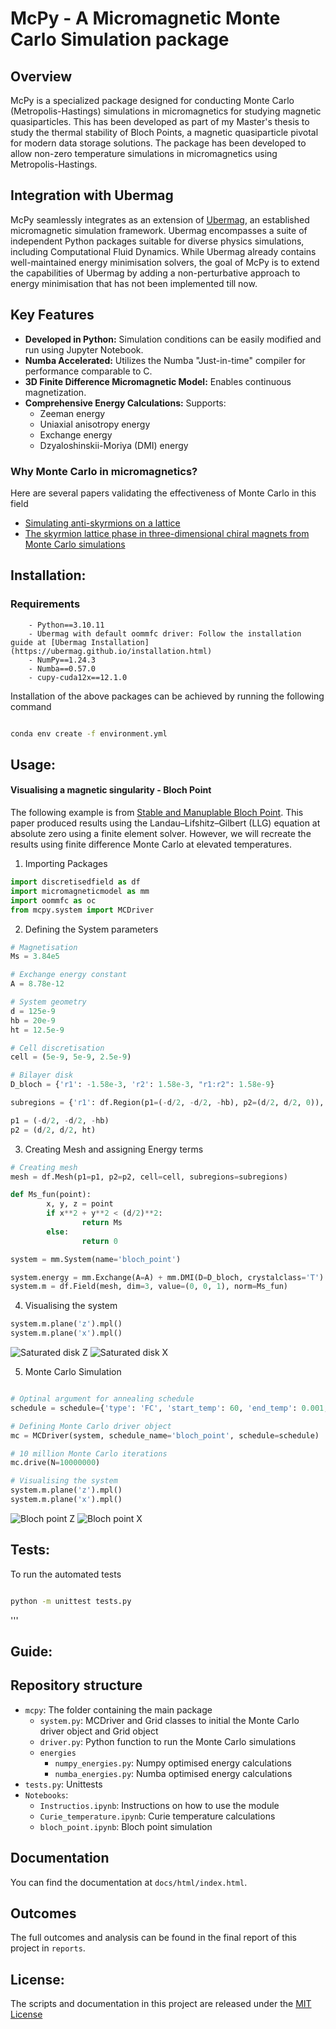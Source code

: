 # McPy - A Micromagnetic Monte Carlo Simulation package

## Overview
McPy is a specialized package designed for conducting Monte Carlo (Metropolis-Hastings) simulations in micromagnetics for studying magnetic quasiparticles. This has been developed as part of my Master's thesis to study the thermal stability of Bloch Points, a magnetic quasiparticle pivotal for modern data storage solutions. The package has been developed to allow non-zero temperature simulations in micromagnetics using Metropolis-Hastings.

## Integration with Ubermag
McPy seamlessly integrates as an extension of [Ubermag](https://ubermag.github.io/index.html), an established micromagnetic simulation framework. Ubermag encompasses a suite of independent Python packages suitable for diverse physics simulations, including Computational Fluid Dynamics. While Ubermag already contains well-maintained energy minimisation solvers, the goal of McPy is to extend the capabilities of Ubermag by adding a non-perturbative approach to energy minimisation that has not been implemented till now.

## Key Features

- **Developed in Python:** Simulation conditions can be easily modified and run using Jupyter Notebook.
- **Numba Accelerated:** Utilizes the Numba "Just-in-time" compiler for performance comparable to C.
- **3D Finite Difference Micromagnetic Model:** Enables continuous magnetization.
- **Comprehensive Energy Calculations:** Supports:
  - Zeeman energy
  - Uniaxial anisotropy energy
  - Exchange energy
  - Dzyaloshinskii-Moriya (DMI) energy


### Why Monte Carlo in micromagnetics?

Here are several papers validating the effectiveness of Monte Carlo in this field
 - [Simulating anti-skyrmions on a lattice](https://www.nature.com/articles/s41598-022-22043-0)
 - [The skyrmion lattice phase in three-dimensional chiral magnets from Monte Carlo simulations](https://arxiv.org/abs/1304.6580)


## Installation:

### Requirements
        - Python==3.10.11
        - Ubermag with default oommfc driver: Follow the installation guide at [Ubermag Installation](https://ubermag.github.io/installation.html)
        - NumPy==1.24.3
        - Numba==0.57.0
        - cupy-cuda12x==12.1.0

Installation of the above packages can be achieved by running the following command

```bash 

conda env create -f environment.yml

```

## Usage:

#### Visualising a magnetic singularity - Bloch Point

The following example is from [Stable and Manuplable Bloch Point](https://www.nature.com/articles/s41598-019-44462-2). This paper produced results using the Landau–Lifshitz–Gilbert (LLG) equation at absolute zero using a finite element solver. However, we will recreate the results using finite difference Monte Carlo at elevated temperatures.

1. Importing Packages

```python
import discretisedfield as df
import micromagneticmodel as mm
import oommfc as oc
from mcpy.system import MCDriver

```

2. Defining the System parameters
```python
# Magnetisation
Ms = 3.84e5

# Exchange energy constant
A = 8.78e-12

# System geometry
d = 125e-9
hb = 20e-9
ht = 12.5e-9

# Cell discretisation
cell = (5e-9, 5e-9, 2.5e-9)

# Bilayer disk
D_bloch = {'r1': -1.58e-3, 'r2': 1.58e-3, "r1:r2": 1.58e-9}

subregions = {'r1': df.Region(p1=(-d/2, -d/2, -hb), p2=(d/2, d/2, 0)), 'r2': df.Region(p1=(-d/2, -d/2, 0), p2=(d/2, d/2, ht))}

p1 = (-d/2, -d/2, -hb)
p2 = (d/2, d/2, ht)
```
3. Creating Mesh and assigning Energy terms
```python
# Creating mesh
mesh = df.Mesh(p1=p1, p2=p2, cell=cell, subregions=subregions)

def Ms_fun(point):
        x, y, z = point
        if x**2 + y**2 < (d/2)**2:
                return Ms
        else:
                return 0

system = mm.System(name='bloch_point')

system.energy = mm.Exchange(A=A) + mm.DMI(D=D_bloch, crystalclass='T')
system.m = df.Field(mesh, dim=3, value=(0, 0, 1), norm=Ms_fun)

```

4. Visualising the system

```python
system.m.plane('z').mpl()
system.m.plane('x').mpl()
```
![Saturated disk Z](images/uniform_state_z.png)
![Saturated disk X](images/uniform_state_x.png)

5. Monte Carlo Simulation

```python

# Optinal argument for annealing schedule
schedule = schedule={'type': 'FC', 'start_temp': 60, 'end_temp': 0.001, 'steps': 20}

# Defining Monte Carlo driver object
mc = MCDriver(system, schedule_name='bloch_point', schedule=schedule)

# 10 million Monte Carlo iterations
mc.drive(N=10000000)

# Visualising the system
system.m.plane('z').mpl()
system.m.plane('x').mpl()

```
![Bloch point Z](images/bloch_point_z.png)
![Bloch point X](images/bloch_point_x.png)




## Tests:
To run the automated tests

```bash

python -m unittest tests.py

```

'''

## Guide:

## Repository structure
- `mcpy`: The folder containing the main package
    - `system.py`: MCDriver and Grid classes to initial the Monte Carlo driver object and Grid object
    - `driver.py`: Python function to run the Monte Carlo simulations
    - `energies`
        - `numpy_energies.py`: Numpy optimised energy calculations
        - `numba_energies.py`: Numba optimised energy calculations
- `tests.py`: Unittests
- `Notebooks`: 
     - `Instructios.ipynb`: Instructions on how to use the module
     - `Curie_temperature.ipynb`: Curie temperature calculations
     - `bloch_point.ipynb`: Bloch point simulation
   

## Documentation
You can find the documentation at `docs/html/index.html`. 

## Outcomes

The full outcomes and analysis can be found in the 
final report of this project in `reports`.

## License:
The scripts and documentation in this project are released under 
the [MIT License](https://github.com/actions/upload-artifact/blob/main/LICENSE)




